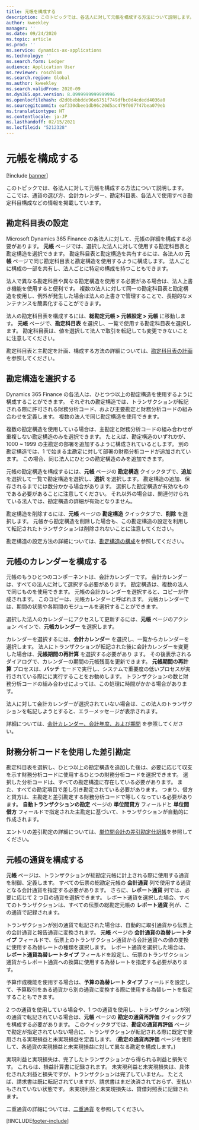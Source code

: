 ```yaml
---
title: 元帳を構成する
description: このトピックでは、各法人に対して元帳を構成する方法について説明します。 ここでは、通貨の選び方、会計カレンダー、勘定科目表、各法人で使用すべき勘定科目構成などの情報を掲載しています。
author: kweekley
manager: ''
ms.date: 09/24/2020
ms.topic: article
ms.prod: ''
ms.service: dynamics-ax-applications
ms.technology: ''
ms.search.form: Ledger
audience: Application User
ms.reviewer: roschlom
ms.search.region: Global
ms.author: kweekley
ms.search.validFrom: 2020-09
ms.dyn365.ops.version: 8.0999999999999996
ms.openlocfilehash: d2d0bebbdde96e6751f749dfbc0d4cdedd4036a0
ms.sourcegitcommit: eaf330dbee1db96c20d5ac479f007747bea079eb
ms.translationtype: HT
ms.contentlocale: ja-JP
ms.lasthandoff: 02/15/2021
ms.locfileid: "5212328"
---
```

# <a name="configure-ledgers"></a>元帳を構成する

[!include [banner](../includes/banner.md)]

このトピックでは、各法人に対して元帳を構成する方法について説明します。 ここでは、通貨の選び方、会計カレンダー、勘定科目表、各法人で使用すべき勘定科目構成などの情報を掲載しています。

## <a name="selecting-the-chart-of-accounts"></a>勘定科目表の設定

Microsoft Dynamics 365 Finance の各法人に対して、元帳の詳細を構成する必要があります。 **元帳** ページでは、選択した法人に対して使用する勘定科目表と勘定構造を選択できます。 勘定科目表と勘定構造を共有するには、各法人の **元帳** ページで同じ勘定科目表と勘定構造を使用するように構成します。 法人ごとに構成の一部を共有し、法人ごとに特定の構成を持つこともできます。

法人で異なる勘定科目や異なる勘定構造を使用する必要がある場合は、法人上書き機能を使用すると便利です。 複数の法人に対して同一の勘定科目表と勘定構造を使用し、例外が発生した場合は法人の上書きで管理することで、長期的なメンテナンスを簡素化することができます。

法人の勘定科目表を構成するには、**総勘定元帳 \> 元帳設定 \> 元帳** に移動します。 **元帳** ページで、**勘定科目表** を選択し、一覧で使用する勘定科目表を選択します。 勘定科目表は、値を選択して法人で取引を転記しても変更できないことに注意してください。

勘定科目表と主勘定を計画、構成する方法の詳細については、[勘定科目表の計画](plan-chart-of-accounts.md)を参照してください。

## <a name="selecting-account-structures"></a>勘定構造を選択する

Dynamics 365 Finance の各法人は、ひとつつ以上の勘定構造を使用するように構成することができます。 それぞれの勘定構造では、トランザクションが転記される際に許可される財務分析コード、および主要勘定と財務分析コードの組み合わせを定義します。 複数の法人で同じ勘定構造を使用できます。

複数の勘定構造を使用している場合は、主勘定と財務分析コードの組み合わせが重複しない勘定構造のみを選択できます。 たとえば、勘定構造のいずれかが、1000 ~ 1999 の主勘定の部署を追加するように構成されているとします。 別の勘定構造では、1 で始まる主勘定に対して部署の財務分析コードが追加されています。 この場合、同じ法人にひとつの勘定構造のみを追加できます。

元帳の勘定構造を構成するには、**元帳** ページの **勘定構造** クイックタブで、**追加** を選択して一覧で勘定構造を選択し、**選択** を選択します。 勘定構造の追加、保存されるまでには数分かかる場合があります。 選択した勘定構造が有効なものである必要があることに注意してください。 それ以外の場合は、関連付けられている法人では、勘定構造の詳細が有効となりません。

勘定構造を削除するには、**元帳** ページの **勘定構造** クイックタブで、**削除** を選択します。 元帳から勘定構造を削除した場合も、この勘定構造の設定を利用して転記されたトランザクションは削除されないことに注意してください。

勘定構造の設定方法の詳細については、[勘定構造の構成](configure-account-structures.md)を参照してください。

## <a name="configuring-calendars-for-the-ledger"></a>元帳のカレンダーを構成する

元帳のもうひとつのコンポーネントは、会計カレンダーです。 会計カレンダーは、すべての法人に対して選択する必要があります。 勘定構造は、複数の法人で同じものを使用できます。 元帳の会計カレンダーを選択すると、コピーが作成されます。 このコピーは、元帳カレンダーと呼ばれます。 元帳カレンダーでは、期間の状態や各期間のモジュールを選択することができます。

選択した法人のカレンダーにアクセスして更新するには、**元帳** ページのアクション ペインで、**元帳カレンダー** を選択します。

カレンダーを選択するには、**会計カレンダー** を選択し、一覧からカレンダーを選択します。 法人にトランザクションが転記された後に会計カレンダーを変更した場合は、**元帳期間の再計算** を選択する必要があり ます。 その後表示されるダイアログで、カレンダーの期間の元帳残高を更新できます。 **元帳期間の再計算** プロセスは、**バッチ** モードで実行し、システムで重要度の低いプロセスが実行されている際にに実行することをお勧めします。 トランザクションの数と財務分析コードの組み合わせによっては、この処理に時間がかかる場合があります。

法人に対して会計カレンダーが選択されていない場合は、この法人のトランザクションを転記しようとすると、エラーメッセージが表示されます。

詳細については、[会計カレンダー、会計年度、および期間](../budgeting/fiscal-calendars-fiscal-years-periods.md) を参照してください。

## <a name="using-a-balancing-financial-dimension"></a>財務分析コードを使用した差引勘定

勘定科目表を選択し、ひとつ以上の勘定構造を追加した後は、必要に応じて収支を示す財務分析コードに使用するひとつの財務分析コードを選択できます。 選択した分析コードは、すべての勘定構造に存在している必要があります。 また、すべての勘定項目で差し引き勘定されている必要があります。 つまり、借方と貸方は、主勘定と差引勘定する財務分析コードで等しくなっている必要があります。 **自動トランザクションの勘定** ページの **単位間貸方** フィールドと **単位間借方** フィールドで指定された主勘定に基づいて、トランザクションが自動的に作成されます。

エントリの差引勘定の詳細については、[単位間会計の差引勘定仕訳帳](example-balanced-journals-interunit-accounting.md)を参照してください。

## <a name="configuring-currencies-for-the-ledger"></a>元帳の通貨を構成する

**元帳** ページは、トランザクションが総勘定元帳に計上される際に使用する通貨を制御、定義します。 すべての伝票の総勘定元帳の **会計通貨** 列で使用する通貨となる会計通貨を指定する必要があります。 さらに、**レポート通貨** 列では、必要に応じて 2 つ目の通貨を選択できます。 レポート通貨を選択した場合、すべてのトランザクションは、すべての伝票の総勘定元帳の **レポート通貨** 列が、この通貨で記録されます。

トランザクションが別の通貨で転記された場合は、自動的に取引通貨から伝票上の会計通貨と報告通貨に変換されます。 **元帳** ページの **会計通貨の為替レートタイプ** フィールドで、伝票上のトランザクション通貨から会計通貨への値の変換に使用する為替レートの種類を選択します。 レポート通貨を選択した場合は、**レポート通貨為替レートタイプ** フィールドを設定し、伝票のトランザクション通貨からレポート通貨への換算に使用する為替レートを指定する必要があります。

予算作成機能を使用する場合は、**予算の為替レート タイプ** フィールドを設定して、予算取引をある通貨から別の通貨に変換する際に使用する為替レートを指定することもできます。

2 つの通貨を使用している場合や、1 つの通貨を使用し、トランザクションが別の通貨で転記されている場合は、**元帳** ページの **勘定の通貨再評価** クイックタブを構成する必要があります。 このクイックタブでは、**勘定の通貨再評価** ページで勘定が指定されていない場合に、トランザクションが転記される際に既定で使用される実現損益と未実現損益を定義します。 (**勘定の通貨再評価**  ページを使用して、各通貨の実現損益と未実現損益に対して異なる勘定を構成します。)

実現利益と実現損失は、完了したトランザクションから得られる利益と損失です。 これらは、損益計算書に記録されます。 未実現利益と未実現損失は、具体化された利益と損失ですが、トランザクションは完了していません。 たとえば、請求書は既に転記されていますが、請求書はまだ決済されておらず、支払いもされていない状態です。 未実現利益と未実現損失は、貸借対照表に記録されます。

二重通貨の詳細については、[二重通貨](dual-currency.md) を参照してください。


[!INCLUDE[footer-include](../../includes/footer-banner.md)]